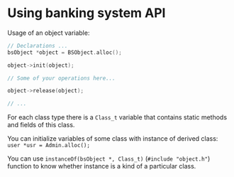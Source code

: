 # Using banking system API
Usage of an object variable:
```C
// Declarations ...
bsObject *object = BSObject.alloc();

object->init(object);

// Some of your operations here...

object->release(object);

// ...
```
For each class type there is a `Class_t` variable that contains static methods and fields of this class.

You can initialize variables of some class with instance of derived class:
`user *usr = Admin.alloc();`

You can use `instanceOf(bsObject *, Class_t)` (`#include "object.h"`) function to know whether instance is a kind of a particular class.

